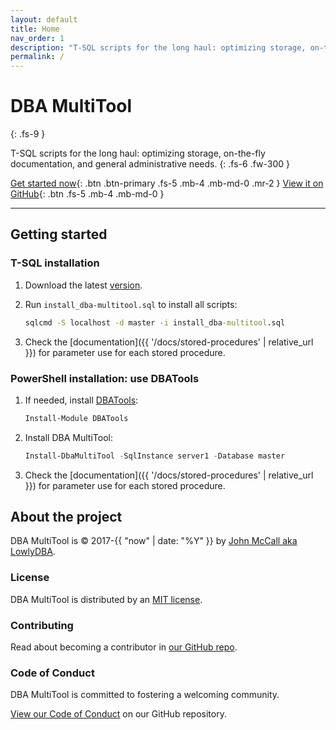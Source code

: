 ```yaml
---
layout: default
title: Home
nav_order: 1
description: "T-SQL scripts for the long haul: optimizing storage, on-the-fly documentation, and general administrative needs."
permalink: /
---
```


# DBA MultiTool
{: .fs-9 }

 T-SQL scripts for the long haul: optimizing storage, on-the-fly documentation, and general administrative needs.
{: .fs-6 .fw-300 }

[Get started now](#getting-started){: .btn .btn-primary .fs-5 .mb-4 .mb-md-0 .mr-2 } [View it on GitHub](https://dba-multitool.org/github){: .btn .fs-5 .mb-4 .mb-md-0 }

---

## Getting started

### T-SQL installation

1. Download the latest [version](https://github.com/LowlyDBA/dba-multitool/archive/refs/heads/master.zip).

2. Run `install_dba-multitool.sql` to install all scripts:

    ```bat
    sqlcmd -S localhost -d master -i install_dba-multitool.sql
    ```

3. Check the [documentation]({{ '/docs/stored-procedures' | relative_url }}) for parameter use for each stored procedure.

### PowerShell installation: use DBATools

1. If needed, install [DBATools](https://dbatools.io/):

    ```powershell
    Install-Module DBATools
    ```

2. Install DBA MultiTool:

    ```powershell
    Install-DbaMultiTool -SqlInstance server1 -Database master
    ```

3. Check the [documentation]({{ '/docs/stored-procedures' | relative_url }}) for parameter use for each stored procedure.

## About the project

DBA MultiTool is &copy; 2017-{{ "now" | date: "%Y" }} by [John McCall aka LowlyDBA](https://lowlydba.com).

### License

DBA MultiTool is distributed by an [MIT license](https://dba-multitool.org/license).

### Contributing

Read about becoming a contributor in [our GitHub repo](https://dba-multitool.org/contributing).

### Code of Conduct

DBA MultiTool is committed to fostering a welcoming community.

[View our Code of Conduct](https://dba-multitool.org/code-of-conduct) on our GitHub repository.
